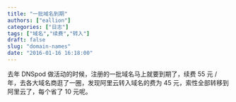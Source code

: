 ```yaml
---
title: "一批域名到期"
authors: ["eallion"]
categories: ["日志"]
tags: ["域名","续费","转入"]
draft: false
slug: "domain-names"
date: "2016-01-16 16:18:00"
---
```


去年 DNSpod 做活动的时候，注册的一批域名马上就要到期了，续费 55 元 / 年，去各大域名商逛了一圈，发现阿里云转入域名的费为 45 元，索性全部转移到阿里云了，每个省了 10 元呢。
